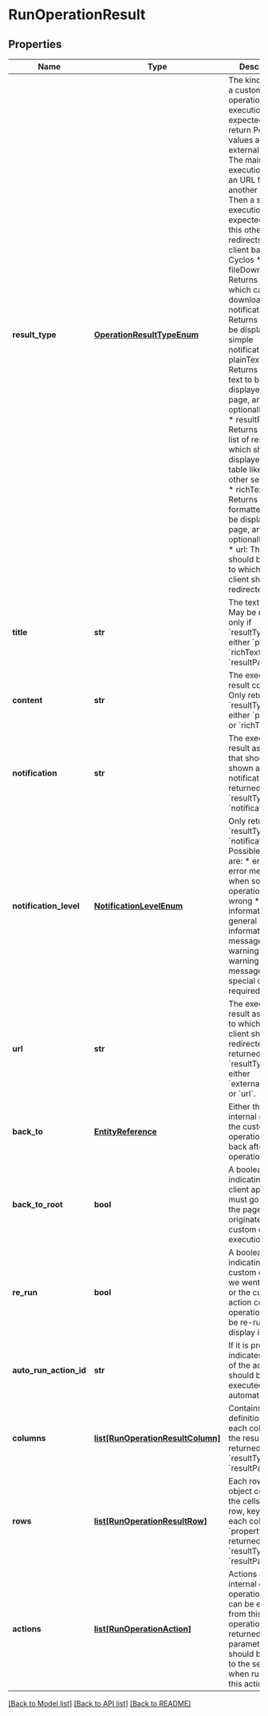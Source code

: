 # RunOperationResult

## Properties
Name | Type | Description | Notes
------------ | ------------- | ------------- | -------------
**result_type** | [**OperationResultTypeEnum**](OperationResultTypeEnum.md) | The kind of data a custom operation execution is expected to return Possible values are: * externalRedirect: The main execution returns an URL for another service. Then a second execution is expected when this other service redirects the client back to Cyclos * fileDownload: Returns a file, which can be downloaded * notification: Returns a text to be displayed as a simple notification * plainText: Returns a plain text to be displayed in a page, and optionally printed * resultPage: Returns a page or list of results, which should be displayed in a table like any other search / list * richText: Returns an HTML formatted text to be displayed in a page, and optionally printed * url: The result should be an URL to which the client should be redirected to  | [optional] 
**title** | **str** | The text title. May be returned only if &#x60;resultType&#x60; is either &#x60;plainText&#x60;, &#x60;richText&#x60; or &#x60;resultPage&#x60;.  | [optional] 
**content** | **str** | The execution result content. Only returned if &#x60;resultType&#x60; is either &#x60;plainText&#x60; or  &#x60;richText&#x60;.  | [optional] 
**notification** | **str** | The execution result as string that should be shown as a notification. Only returned if &#x60;resultType&#x60; is &#x60;notification&#x60;.  | [optional] 
**notification_level** | [**NotificationLevelEnum**](NotificationLevelEnum.md) | Only returned if &#x60;resultType&#x60; is &#x60;notification&#x60;. Possible values are: * error: An error message, when some operation went wrong   * information: A general informative message * warning: A warning message, when special caution is required  | [optional] 
**url** | **str** | The execution result as an URL, to which the client should be redirected. Only returned if &#x60;resultType&#x60; is either &#x60;externalRedirect&#x60; or &#x60;url&#x60;.  | [optional] 
**back_to** | [**EntityReference**](EntityReference.md) | Either the id or internal name of the custom operation to go back after run the operation.  | [optional] 
**back_to_root** | **bool** | A boolean value indicating if the client application must go back to the page that originated the custom  operation executions.       | [optional] 
**re_run** | **bool** | A boolean value indicating if the custom operation we went back to or the current action container operation must be re-run before display it.  | [optional] 
**auto_run_action_id** | **str** | If it is present, it indicates the id of the action that should be executed automatically.  | [optional] 
**columns** | [**list[RunOperationResultColumn]**](RunOperationResultColumn.md) | Contains the definitions for each column in the result. Only returned if &#x60;resultType&#x60; is &#x60;resultPage&#x60;.   | [optional] 
**rows** | [**list[RunOperationResultRow]**](RunOperationResultRow.md) | Each row is an object containing the cells for that row, keyed by each column&#39;s &#x60;property&#x60;. Only returned if &#x60;resultType&#x60; is &#x60;resultPage&#x60;.  | [optional] 
**actions** | [**list[RunOperationAction]**](RunOperationAction.md) | Actions are other internal custom operations that can be executed from this custom operation. The returned parameters should be passed to the server when running this action.  | [optional] 

[[Back to Model list]](../README.md#documentation-for-models) [[Back to API list]](../README.md#documentation-for-api-endpoints) [[Back to README]](../README.md)


